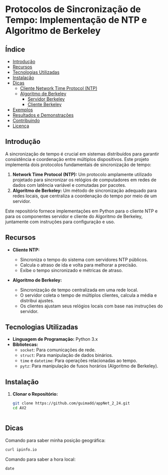 # Protocolos de Sincronização de Tempo: Implementação de NTP e Algoritmo de Berkeley

## Índice

- [Introdução](#introdução)
- [Recursos](#recursos)
- [Tecnologias Utilizadas](#tecnologias-utilizadas)
- [Instalação](#instalação)
- [Dicas](#Dicas)
  - [Cliente Network Time Protocol (NTP)](#cliente-network-time-protocol-ntp)
  - [Algoritmo de Berkeley](#algoritmo-de-berkeley)
    - [Servidor Berkeley](#servidor-berkeley)
    - [Cliente Berkeley](#cliente-berkeley)
- [Exemplos](#exemplos)
- [Resultados e Demonstrações](#resultados-e-demonstrações)
- [Contribuindo](#contribuindo)
- [Licença](#licença)

## Introdução

A sincronização de tempo é crucial em sistemas distribuídos para garantir consistência e coordenação entre múltiplos dispositivos. Este projeto implementa dois protocolos fundamentais de sincronização de tempo:

1. **Network Time Protocol (NTP):** Um protocolo amplamente utilizado projetado para sincronizar os relógios de computadores em redes de dados com latência variável e comutadas por pacotes.
2. **Algoritmo de Berkeley:** Um método de sincronização adequado para redes locais, que centraliza a coordenação do tempo por meio de um servidor.

Este repositório fornece implementações em Python para o cliente NTP e para os componentes servidor e cliente do Algoritmo de Berkeley, juntamente com instruções para configuração e uso.

## Recursos

- **Cliente NTP:**
  - Sincroniza o tempo do sistema com servidores NTP públicos.
  - Calcula o atraso de ida e volta para melhorar a precisão.
  - Exibe o tempo sincronizado e métricas de atraso.

- **Algoritmo de Berkeley:**
  - Sincronização de tempo centralizada em uma rede local.
  - O servidor coleta o tempo de múltiplos clientes, calcula a média e distribui ajustes.
  - Os clientes ajustam seus relógios locais com base nas instruções do servidor.

## Tecnologias Utilizadas

- **Linguagem de Programação:** Python 3.x
- **Bibliotecas:**
  - `socket`: Para comunicações de rede.
  - `struct`: Para manipulação de dados binários.
  - `time` e `datetime`: Para operações relacionadas ao tempo.
  - `pytz`: Para manipulação de fusos horários (Algoritmo de Berkeley).

## Instalação

1. **Clonar o Repositório:**
   ```bash
   git clone https://github.com/guimadd/appNet_2_24.git
   cd AV2



## Dicas
Comando para saber minha posição geográfica:
 ```bash
curl ipinfo.io
 ```
Comando para saber a hora local:
 ```
date
